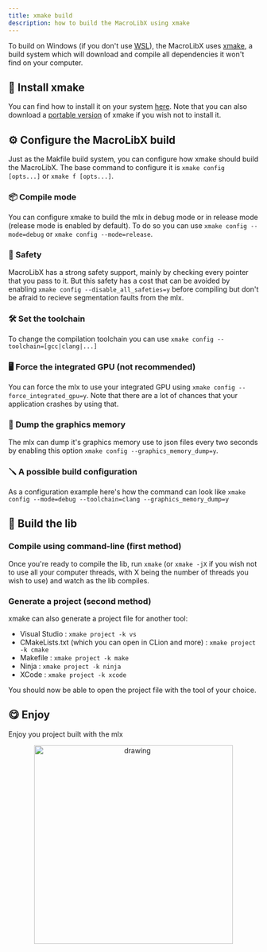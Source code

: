 ```yaml
---
title: xmake build
description: how to build the MacroLibX using xmake
---
```


To build on Windows (if you don't use [WSL](https://learn.microsoft.com/en-us/windows/wsl/install)), the MacroLibX uses [xmake](https://xmake.io), a build system which will download and compile all dependencies it won't find on your computer.

## 💾 Install xmake
You can find how to install it on your system [here](https://xmake.io/#/guide/installation). Note that you can also download a [portable version](https://github.com/xmake-io/xmake/releases) of xmake if you wish not to install it.

## ⚙️ Configure the MacroLibX build
Just as the Makfile build system, you can configure how xmake should build the MacroLibX. The base command to configure it is `xmake config [opts...]` or `xmake f [opts...]`.

### 📦 Compile mode
You can configure xmake to build the mlx in debug mode or in release mode (release mode is enabled by default). To do so you can use `xmake config --mode=debug` or `xmake config --mode=release`.

### 🦺 Safety
MacroLibX has a strong safety support, mainly by checking every pointer that you pass to it. But this safety has a cost that can be avoided by enabling `xmake config --disable_all_safeties=y` before compiling but don't be afraid to recieve segmentation faults from the mlx.

### 🛠️ Set the toolchain
To change the compilation toolchain you can use `xmake config --toolchain=[gcc|clang|...]`

### 🖥️ Force the integrated GPU (not recommended)
You can force the mlx to use your integrated GPU using `xmake config --force_integrated_gpu=y`. Note that there are a lot of chances that your application crashes by using that.

### 💽 Dump the graphics memory
The mlx can dump it's graphics memory use to json files every two seconds by enabling this option `xmake config --graphics_memory_dump=y`.

### 🪛 A possible build configuration
As a configuration example here's how the command can look like `xmake config --mode=debug --toolchain=clang --graphics_memory_dump=y`

## 🚧 Build the lib

### Compile using command-line (first method)
Once you're ready to compile the lib, run `xmake` (or `xmake -jX` if you wish not to use all your computer threads, with X being the number of threads you wish to use) and watch as the lib compiles.

### Generate a project (second method)
xmake can also generate a project file for another tool:
* Visual Studio : `xmake project -k vs`
* CMakeLists.txt (which you can open in CLion and more) : `xmake project -k cmake`
* Makefile : `xmake project -k make`
* Ninja : `xmake project -k ninja`
* XCode : `xmake project -k xcode`

You should now be able to open the project file with the tool of your choice.

## 😋 Enjoy
Enjoy you project built with the mlx
<p align="center">
    <img src="/screenshot_test_windows.png" alt="drawing" width="400"/>
</p>
